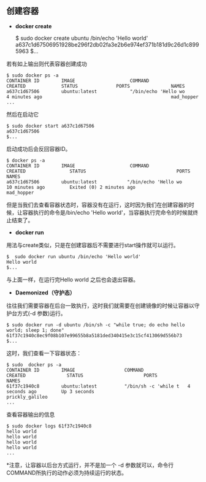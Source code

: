
## 创建容器

* **docker  create**


		
	$ sudo docker create ubuntu /bin/echo 'Hello world'
	a637c1d67506951928be296f2db02fa3e2b6e974ef371b181d9c26d1c8995963
	$...


若有如上输出则代表容器创建成功

	
	$ sudo docker ps -a
	CONTAINER ID        IMAGE                    COMMAND                     CREATED             STATUS              PORTS               NAMES
	a637c1d67506        ubuntu:latest            "/bin/echo 'Hello wo        4 minutes ago                                               mad_hopper          
	...
	
	
然后在启动它

	
	$ sudo docker start a637c1d67506        
	a637c1d67506   
	$...
	

启动成功后会反回容器ID。
	
	
	$ docker ps -a
	CONTAINER ID        IMAGE                    COMMAND                   CREATED                STATUS                                 PORTS           NAMES     
	a637c1d67506        ubuntu:latest           "/bin/echo 'Hello wo       10 minutes ago         Exited (0) 2 minutes ago                               mad_hopper 
	         
	
但是当我们去查看容器状态时，容器没有在运行，这时因为我们在创建容器的时候，让容器执行的命令是/bin/echo 'Hello world'，当容器执行完命令的时候就终止结束了。

* **docker run**


用法与create类似，只是在创建容器后不需要进行start操作就可以运行。

	
	$  sudo docker run ubuntu /bin/echo 'Hello world'
	Hello world
	$...


与上面一样，在运行完Hello world 之后也会退出容器。


* **Daemonized（守护态）**


往往我们需要容器在后台一致执行，这时我们就需要在创建镜像的时候让容器以守护台方式(-d  参数)运行。

	
	$ sudo docker run -d ubuntu /bin/sh -c "while true; do echo hello world; sleep 1; done"
	61f37c1940c8ec9f08b107e99655b8a5181ded340415e3c15cf413069d556b73
	$...
	

这时，我们查看一下容器状态：

	
	$ sudo  docker ps -a
	CONTAINER ID        IMAGE                  COMMAND                CREATED               STATUS                      PORTS               NAMES
	61f37c1940c8        ubuntu:latest          "/bin/sh -c 'while t   4 seconds ago         Up 3 seconds                                    prickly_galileo 
	...


查看容器输出的信息

	
	$ sudo docker logs 61f37c1940c8
	hello world
	hello world
	hello world
	hello world
	...
	

*注意，让容器以后台方式运行，并不是加一个 -d 参数就可以，命令行COMMAND所执行的动作必须为持续运行的状态。


